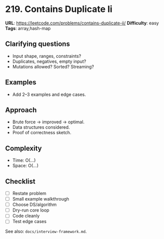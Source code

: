 
# 219. Contains Duplicate Ii

**URL**: https://leetcode.com/problems/contains-duplicate-ii/
**Difficulty**: easy
**Tags**: array,hash-map

## Clarifying questions
- Input shape, ranges, constraints?
- Duplicates, negatives, empty input?
- Mutations allowed? Sorted? Streaming?

## Examples
- Add 2–3 examples and edge cases.

## Approach
- Brute force -> improved -> optimal.
- Data structures considered.
- Proof of correctness sketch.

## Complexity
- Time: O(...)
- Space: O(...)

## Checklist
- [ ] Restate problem
- [ ] Small example walkthrough
- [ ] Choose DS/algorithm
- [ ] Dry-run core loop
- [ ] Code cleanly
- [ ] Test edge cases

See also: `docs/interview-framework.md`.
